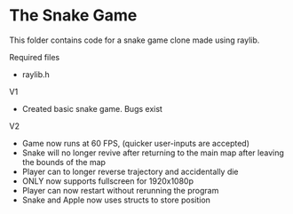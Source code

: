 # The Snake Game
This folder contains code for a snake game clone made using raylib.

Required files
+ raylib.h


V1
+ Created basic snake game. Bugs exist

V2
+ Game now runs at 60 FPS, (quicker user-inputs are accepted)
+ Snake will no longer revive after returning to the main map after leaving the bounds of the map
+ Player can to longer reverse trajectory and accidentally die
+ ONLY now supports fullscreen for 1920x1080p 
+ Player can now restart without rerunning the program
+ Snake and Apple now uses structs to store position
